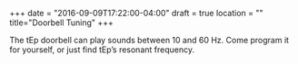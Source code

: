 +++
date = "2016-09-09T17:22:00-04:00"
draft = true
location = ""
title="Doorbell Tuning"
+++

The tEp doorbell can play sounds between 10 and 60 Hz. Come program it for yourself, or just find tEp’s resonant frequency.
